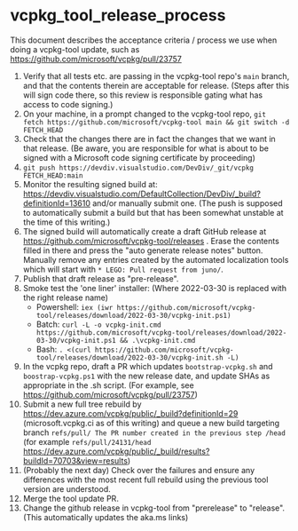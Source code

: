 # vcpkg_tool_release_process

This document describes the acceptance criteria / process we use when doing a vcpkg-tool update,
such as https://github.com/microsoft/vcpkg/pull/23757

1. Verify that all tests etc. are passing in the vcpkg-tool repo's `main` branch, and that the
  contents therein are acceptable for release. (Steps after this will sign code there, so this
  review is responsible gating what has access to code signing.)
2. On your machine, in a prompt changed to the vcpkg-tool repo,
  `git fetch https://github.com/microsoft/vcpkg-tool main && git switch -d FETCH_HEAD`
3. Check that the changes there are in fact the changes that we want in that release. (Be aware,
  you are responsible for what is about to be signed with a Microsoft code signing certificate by
  proceeding)
4. `git push https://devdiv.visualstudio.com/DevDiv/_git/vcpkg FETCH_HEAD:main`
5. Monitor the resulting signed build at:
  https://devdiv.visualstudio.com/DefaultCollection/DevDiv/_build?definitionId=13610
  and/or manually submit one. (The push is supposed to automatically submit a build but that
  has been somewhat unstable at the time of this writing.)
6. The signed build will automatically create a draft GitHub release at
  https://github.com/microsoft/vcpkg-tool/releases . Erase the contents filled in there and press
  the "auto generate release notes" button. Manually remove any entries created by the automated
  localization tools which will start with `* LEGO: Pull request from juno/`.
7. Publish that draft release as "pre-release".
8. Smoke test the 'one liner' installer: (Where 2022-03-30 is replaced with the right release name)
    * Powershell:
        `iex (iwr https://github.com/microsoft/vcpkg-tool/releases/download/2022-03-30/vcpkg-init.ps1)`
    * Batch:
        `curl -L -o vcpkg-init.cmd https://github.com/microsoft/vcpkg-tool/releases/download/2022-03-30/vcpkg-init.ps1 && .\vcpkg-init.cmd`
    * Bash:
        `. <(curl https://github.com/microsoft/vcpkg-tool/releases/download/2022-03-30/vcpkg-init.sh -L)`
9. In the vcpkg repo, draft a PR which updates `bootstrap-vcpkg.sh` and `boostrap-vcpkg.ps1`
  with the new release date, and update SHAs as appropriate in the .sh script. (For example, see
  https://github.com/microsoft/vcpkg/pull/23757)
10. Submit a new full tree rebuild by https://dev.azure.com/vcpkg/public/_build?definitionId=29
  (microsoft.vcpkg.ci as of this writing) and queue a new build targeting branch
  `refs/pull/ The PR number created in the previous step /head` (for example
  `refs/pull/24131/head`
  https://dev.azure.com/vcpkg/public/_build/results?buildId=70703&view=results)
11. (Probably the next day) Check over the failures and ensure any differences with the most recent
  full rebuild using the previous tool version are understood.
12. Merge the tool update PR.
13. Change the github release in vcpkg-tool from "prerelease" to "release". (This automatically
  updates the aka.ms links)
